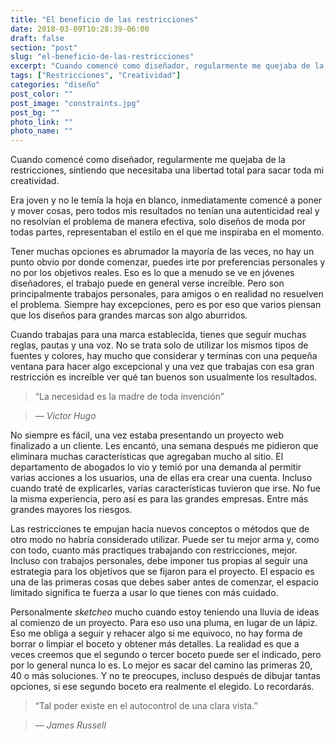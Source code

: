```yaml
---
title: "El beneficio de las restricciones"
date: 2018-03-09T10:28:39-06:00
draft: false
section: "post"
slug: "el-beneficio-de-las-restricciones"
excerpt: "Cuando comencé como diseñador, regularmente me quejaba de la restricciones, sintiendo que necesitaba una libertad total para sacar toda mi creatividad. Era joven y no le temía la hoja en blanco, inmediatamente comencé a poner y mover cosas, pero todos mis resultados no tenían una autenticidad…"
tags: ["Restricciones", "Creatividad"]
categories: "diseño"
post_color: ""
post_image: "constraints.jpg"
post_bg: ""
photo_link: ""
photo_name: ""
---
```

Cuando comencé como diseñador, regularmente me quejaba de la restricciones, sintiendo que necesitaba una libertad total para sacar toda mi creatividad.

Era joven y no le temía la hoja en blanco, inmediatamente comencé a poner y mover cosas, pero todos mis resultados no tenían una autenticidad real y no resolvían el problema de manera efectiva, solo diseños de moda por todas partes, representaban el estilo en el que me inspiraba en el momento.

Tener muchas opciones es abrumador la mayoría de las veces, no hay un punto obvio por donde comenzar, puedes irte por preferencias personales y no por los objetivos reales. Eso es lo que a menudo se ve en jóvenes diseñadores, el trabajo puede en general verse increíble. Pero son principalmente trabajos personales, para amigos o en realidad no resuelven el problema. Siempre hay excepciones, pero es por eso que varios piensan que los diseños para grandes marcas son algo aburridos.

Cuando trabajas para una marca establecida, tienes que seguir muchas reglas, pautas y una voz. No se trata solo de utilizar los mismos tipos de fuentes y colores, hay mucho que considerar y terminas con una pequeña ventana para hacer algo excepcional y una vez que trabajas con esa gran restricción es increíble ver qué tan buenos son usualmente los resultados.

> “La necesidad es la madre de toda invención”

> _— Victor Hugo_

No siempre es fácil, una vez estaba presentando un proyecto web finalizado a un cliente. Les encantó, una semana después me pidieron que eliminara muchas características que agregaban mucho al sitio. El departamento de abogados lo vio y temió por una demanda al permitir varias acciones a los usuarios, una de ellas era crear una cuenta. Incluso cuando traté de explicarles, varias características tuvieron que irse. No fue la misma experiencia, pero así es para las grandes empresas. Entre más grandes mayores los riesgos.

Las restricciones te empujan hacia nuevos conceptos o métodos que de otro modo no habría considerado utilizar. Puede ser tu mejor arma y, como con todo, cuanto más practiques trabajando con restricciones, mejor. Incluso con trabajos personales, debe imponer tus propias al seguir una estrategia para los objetivos que se fijaron para el proyecto. El espacio es una de las primeras cosas que debes saber antes de comenzar, el espacio limitado significa te fuerza a usar lo que tienes con más cuidado.

Personalmente _sketcheo_ mucho cuando estoy teniendo una lluvia de ideas al comienzo de un proyecto. Para eso uso una pluma, en lugar de un lápiz. Eso me obliga a seguir y rehacer algo si me equivoco, no hay forma de borrar o limpiar el boceto y obtener más detalles. La realidad es que a veces creemos que el segundo o tercer boceto puede ser el indicado, pero por lo general nunca lo es. Lo mejor es sacar del camino las primeras 20, 40 o más soluciones. Y no te preocupes, incluso después de dibujar tantas opciones, si ese segundo boceto era realmente el elegido. Lo recordarás.

> “Tal poder existe en el autocontrol de una clara vista.”

> _— James Russell_
